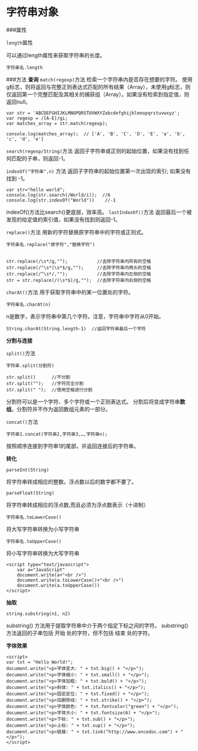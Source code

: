 字符串对象
===================

###属性

`length`属性

可以通过length属性来获取字符串的长度。

    字符串名.length

###方法
**查询**
`match(regexp)`方法
检索一个字符串内是否存在想要的字符。
使用g标志，则将返回与完整正则表达式匹配的所有结果（Array），未使用g标志，则仅返回第一个完整匹配及其相关的捕获组（Array）。如果没有检索到指定值，则返回null。

    var str = 'ABCDEFGHIJKLMNOPQRSTUVWXYZabcdefghijklmnopqrstuvwxyz';
    var regexp = /[A-E]/gi;
    var matches_array = str.match(regexp);
    
    console.log(matches_array);  // ['A', 'B', 'C', 'D', 'E', 'a', 'b', 'c', 'd', 'e']

`search(regexp/String)`方法
返回子字符串或正则的起始位置，如果没有找到任何匹配的子串，则返回-1。

`indexOf("字符串",n)` 方法
返回子字符串的起始位置第一次出现的索引; 如果没有找到 -1。

	var str="hello world";
	console.log(str.search(/World/i));  //6
	console.log(str.indexOf("World"))    //-1
    
indexOf()方法比search()更底层，效率高。
`lastIndexOf()`方法
返回最后一个被发现的给定值的索引值，如果没有找到则返回-1。

`replace()`方法
用新的字符替换原字符串中的字符或正则式。

    字符串名.replace("原字符","替换字符")    


    str.replace(/\s*/g,"");           //去除字符串内所有的空格
    str.replace(/^\s*|\s*$/g,"");     //去除字符串内两头的空格
    str.replace(/^\s*/,"");           //去除字符串内左侧的空格
    str = str.replace(/(\s*$)/g,"");  //去除字符串内右侧的空格

`charAt()`方法
用于获取字符串中的某一位置处的字符。

    字符串名.charAt(n)
n是数字，表示字符串中第几个字符。注意，字符串中字符从0开始。

    String.charAt(String.length-1)  //返回字符串最后一个字符

**分割与连接**

`split()`方法

    字符串.split(分割符)
 
    str.split()      //不分割
    str.split("");   //字符完全分割
    str.split(" ");  //使用空格进行分割
分割符可以是一个字符、多个字符或一个正则表达式。
分割后将变成字符串**数组**。分割符并不作为返回数组元素的一部分。

`concat()`方法

    字符串1.concat(字符串2,字符串3,…,字符串n);
按照顺序连接到字符串1的尾部，并返回连接后的字符串。

**转化**

    parseInt(String) 
将字符串转成相应的整数。浮点数以后的数字都不要了。

    parseFloat(String)  
将字符串转成相应的浮点数,而且必须为浮点数表示（十进制）


    字符串名.toLowerCase()    
将大写字符串转换为小写字符串

    字符串名.toUpperCase()   
将小写字符串转换为大写字符串

	<script type="text/javascript">
		var a="JavaScript"
		document.write(a+"<br />")
		document.write(a.toLowerCase()+"<br />")
		document.write(a.toUpperCase())
	</script>





**抽取**

    string.substring(n1, n2)
substring() 方法用于提取字符串中介于两个指定下标之间的字符。
substring() 方法返回的子串包括 开始 处的字符，但不包括 结束 处的字符。


**字体效果**

    <script>
    var txt = "Hello World!";
    document.write("<p>字体变大: " + txt.big() + "</p>");
    document.write("<p>字体缩小: " + txt.small() + "</p>");
    document.write("<p>字体加粗: " + txt.bold() + "</p>");
    document.write("<p>斜体: " + txt.italics() + "</p>");
    document.write("<p>固定定位: " + txt.fixed() + "</p>");
    document.write("<p>加删除线: " + txt.strike() + "</p>");
    document.write("<p>字体颜色: " + txt.fontcolor("green") + "</p>");
    document.write("<p>字体大小: " + txt.fontsize(6) + "</p>");
    document.write("<p>下标: " + txt.sub() + "</p>");
    document.write("<p>上标: " + txt.sup() + "</p>");
    document.write("<p>链接: " + txt.link("http://www.oncedoc.com") + "</p>");
    </script>


